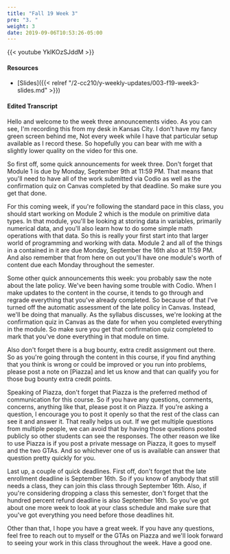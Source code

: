 ```yaml
---
title: "Fall 19 Week 3"
pre: "3. "
weight: 3
date: 2019-09-06T10:53:26-05:00
---
```


{{< youtube YklKOzSJddM >}}

#### Resources

* [Slides]({{< relref "/2-cc210/y-weekly-updates/003-f19-week3-slides.md" >}})

#### Edited Transcript

Hello and welcome to the week three announcements video. As you can see, I'm recording this from my desk in Kansas City. I don't have my fancy green screen behind me, Not every week while I have that particular setup available as I record these. So hopefully you can bear with me with a slightly lower quality on the video for this one.

So first off, some quick announcements for week three. Don't forget that Module 1 is due by Monday, September 9th at 11:59 PM. That means that you'll need to have all of the work submitted via Codio as well as the confirmation quiz on Canvas completed by that deadline. So make sure you get that done.

For this coming week, if you're following the standard pace in this class, you should start working on Module 2 which is the module on primitive data types. In that module, you'll be looking at storing data in variables, primarily numerical data, and you'll also learn how to do some simple math operations with that data. So this is really your first start into that larger world of programming and working with data. Module 2 and all of the things in a contained in it are due Monday, September the 16th also at 11:59 PM. And also remember that from here on out you'll have one module's worth of content due each Monday throughout the semester. 

Some other quick announcements this week: you probably saw the note about the late policy. We've been having some trouble with Codio. When I make updates to the content in the course, it tends to go through and regrade everything that you've already completed. So because of that I've turned off the automatic assessment of the late policy in Canvas. Instead, we'll be doing that manually. As the syllabus discusses, we're looking at the confirmation quiz in Canvas as the date for when you completed everything in the module. So make sure you get that confirmation quiz completed to mark that you've done everything in that module on time.

Also don't forget there is a bug bounty, extra credit assignment out there. So as you're going through the content in this course, if you find anything that you think is wrong or could be improved or you run into problems, please post a note on [Piazza] and let us know and that can qualify you for those bug bounty extra credit points.

Speaking of Piazza, don't forget that Piazza is the preferred method of communication for this course. So if you have any questions, comments, concerns, anything like that, please post it on Piazza. If you're asking a question, I encourage you to post it openly so that the rest of the class can see it and answer it. That really helps us out. If we get multiple questions from multiple people, we can avoid that by having those questions posted publicly so other students can see the responses. The other reason we like to use Piazza is if you post a private message on Piazza, it goes to myself and the two GTAs. And so whichever one of us is available can answer that question pretty quickly for you.

Last up, a couple of quick deadlines. First off, don't forget that the late enrollment deadline is September 16th. So if you know of anybody that still needs a class, they can join this class through September 16th. Also, if you're considering dropping a class this semester, don't forget that the hundred percent refund deadline is also September 16th. So you've got about one more week to look at your class schedule and make sure that you've got everything you need before those deadlines hit.

Other than that, I hope you have a great week. If you have any questions, feel free to reach out to myself or the GTAs on Piazza and we'll look forward to seeing your work in this class throughout the week. Have a good one.
